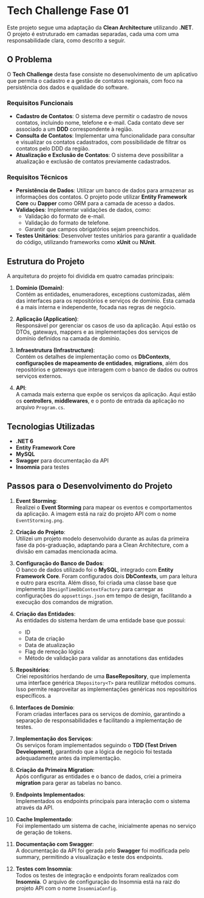 # Tech Challenge Fase 01

Este projeto segue uma adaptação da **Clean Architecture** utilizando **.NET**. O projeto é estruturado em camadas separadas, cada uma com uma responsabilidade clara, como descrito a seguir.

## O Problema

O **Tech Challenge** desta fase consiste no desenvolvimento de um aplicativo que permita o cadastro e a gestão de contatos regionais, com foco na persistência dos dados e qualidade do software.

### Requisitos Funcionais

- **Cadastro de Contatos**: O sistema deve permitir o cadastro de novos contatos, incluindo nome, telefone e e-mail. Cada contato deve ser associado a um **DDD** correspondente à região.
- **Consulta de Contatos**: Implementar uma funcionalidade para consultar e visualizar os contatos cadastrados, com possibilidade de filtrar os contatos pelo DDD da região.
- **Atualização e Exclusão de Contatos**: O sistema deve possibilitar a atualização e exclusão de contatos previamente cadastrados.

### Requisitos Técnicos

- **Persistência de Dados**: Utilizar um banco de dados para armazenar as informações dos contatos. O projeto pode utilizar **Entity Framework Core** ou **Dapper** como ORM para a camada de acesso a dados.
- **Validações**: Implementar validações de dados, como:
  - Validação do formato de e-mail.
  - Validação do formato de telefone.
  - Garantir que campos obrigatórios sejam preenchidos.
- **Testes Unitários**: Desenvolver testes unitários para garantir a qualidade do código, utilizando frameworks como **xUnit** ou **NUnit**.

## Estrutura do Projeto

A arquitetura do projeto foi dividida em quatro camadas principais:

1. **Dominio (Domain)**:  
   Contém as entidades, enumeradores, exceptions customizadas, além das interfaces para os repositórios e serviços de domínio. Esta camada é a mais interna e independente, focada nas regras de negócio.

2. **Aplicação (Application)**:  
   Responsável por gerenciar os casos de uso da aplicação. Aqui estão os DTOs, gateways, mappers e as implementações dos serviços de domínio definidos na camada de domínio.

3. **Infraestrutura (Infrastructure)**:  
   Contém os detalhes de implementação como os **DbContexts**, **configurações de mapeamento de entidades**, **migrations**, além dos repositórios e gateways que interagem com o banco de dados ou outros serviços externos.

4. **API**:  
   A camada mais externa que expõe os serviços da aplicação. Aqui estão os **controllers**, **middlewares**, e o ponto de entrada da aplicação no arquivo `Program.cs`.

## Tecnologias Utilizadas

- **.NET 6**
- **Entity Framework Core**
- **MySQL**
- **Swagger** para documentação da API
- **Insomnia** para testes

## Passos para o Desenvolvimento do Projeto

1. **Event Storming**:  
   Realizei o **Event Storming** para mapear os eventos e comportamentos da aplicação. A imagem está na raiz do projeto API com o nome `EventStorming.png`.

2. **Criação do Projeto**:  
   Utilizei um projeto modelo desenvolvido durante as aulas da primeira fase da pós-graduação, adaptando para a Clean Architecture, com a divisão em camadas mencionada acima.

3. **Configuração do Banco de Dados**:  
   O banco de dados utilizado foi o **MySQL**, integrado com **Entity Framework Core**. Foram configurados dois **DbContexts**, um para leitura e outro para escrita. Além disso, foi criada uma classe base que implementa `IDesignTimeDbContextFactory` para carregar as configurações do `appsettings.json` em tempo de design, facilitando a execução dos comandos de migration.

4. **Criação das Entidades**:  
   As entidades do sistema herdam de uma entidade base que possui:
   - ID
   - Data de criação
   - Data de atualização
   - Flag de remoção lógica
   - Método de validação para validar as annotations das entidades

5. **Repositórios**:  
   Criei repositórios herdando de uma **BaseRepository**, que implementa uma interface genérica `IRepository<T>` para reutilizar métodos comuns. Isso permite reaproveitar as implementações genéricas nos repositórios específicos.
a
6. **Interfaces de Domínio**:  
   Foram criadas interfaces para os serviços de domínio, garantindo a separação de responsabilidades e facilitando a implementação de testes.

7. **Implementação dos Serviços**:  
   Os serviços foram implementados seguindo o **TDD (Test Driven Development)**, garantindo que a lógica de negócio foi testada adequadamente antes da implementação.

8. **Criação da Primeira Migration**:  
   Após configurar as entidades e o banco de dados, criei a primeira **migration** para gerar as tabelas no banco.

9. **Endpoints Implementados**:  
   Implementados os endpoints principais para interação com o sistema através da API.

10. **Cache Implementado**:  
   Foi implementado um sistema de cache, inicialmente apenas no serviço de geração de tokens.

11. **Documentação com Swagger**:  
   A documentação da API foi gerada pelo **Swagger** foi modificada pelo summary, permitindo a visualização e teste dos endpoints.

12. **Testes com Insomnia**:  
   Todos os testes de integração e endpoints foram realizados com **Insomnia**. O arquivo de configuração do Insomnia está na raiz do projeto API com o nome `InsomniaConfig`.
